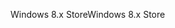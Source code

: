 <span data-ttu-id="669f5-101">Windows 8.x Store</span><span class="sxs-lookup"><span data-stu-id="669f5-101">Windows 8.x Store</span></span>